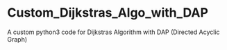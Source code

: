 # Custom_Dijkstras_Algo_with_DAP
 A custom python3 code for Dijkstras Algorithm with DAP (Directed Acyclic Graph)
